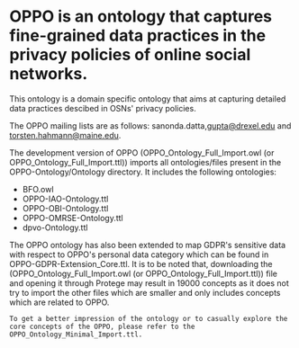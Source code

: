 # OPPO is an ontology that captures fine-grained data practices in the privacy policies of online social networks.

This ontology is a domain specific ontology that aims at capturing detailed data practices descibed in OSNs' privacy policies. 

The OPPO mailing lists are as follows: sanonda.datta,gupta@drexel.edu and torsten.hahmann@maine.edu. 

The development version of OPPO (OPPO_Ontology_Full_Import.owl (or OPPO_Ontology_Full_Import.ttl)) imports all ontologies/files present in the OPPO-Ontology/Ontology directory. It includes the following ontologies:

- BFO.owl
- OPPO-IAO-Ontology.ttl
- OPPO-OBI-Ontology.ttl
- OPPO-OMRSE-Ontology.ttl
- dpvo-Ontology.ttl

The OPPO ontology has also been extended to map GDPR's sensitive data with respect to OPPO's personal data category which can be found in OPPO-GDPR-Extension_Core.ttl.
It is to be noted that,  downloading the (OPPO_Ontology_Full_Import.owl (or OPPO_Ontology_Full_Import.ttl)) file and opening it through Protege may result in 19000 concepts as it does not try to import the other files which are smaller and only includes concepts which are related to OPPO. 

```To get a better impression of the ontology or to casually explore the core concepts of the OPPO, please refer to the OPPO_Ontology_Minimal_Import.ttl.```
